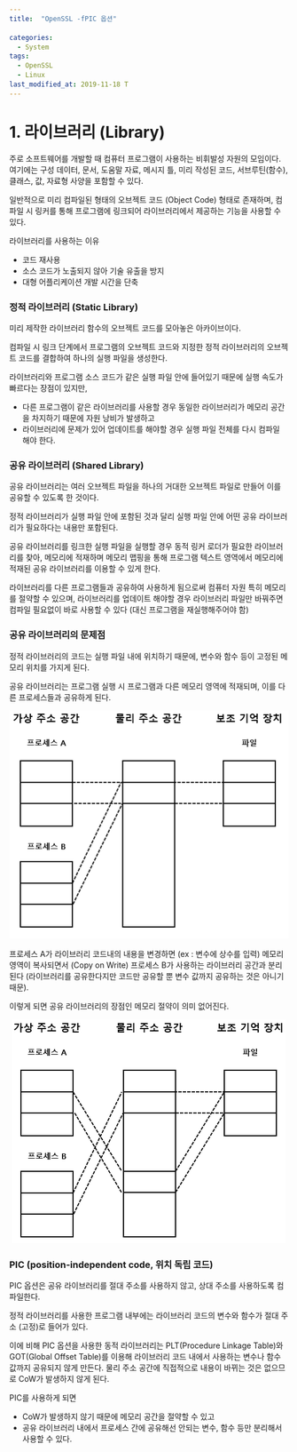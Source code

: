 ```yaml
---
title:  "OpenSSL -fPIC 옵션"

categories:
  - System
tags:
  - OpenSSL
  - Linux
last_modified_at: 2019-11-18 T
---
```

# 1. 라이브러리 (Library)

주로 소프트웨어를 개발할 때 컴퓨터 프로그램이 사용하는 비휘발성 자원의 모임이다. 여기에는 구성 데이터, 문서, 도움말 자료, 메시지 틀, 미리 작성된 코드, 서브루틴(함수), 클래스, 값, 자료형 사양을 포함할 수 있다.

일반적으로 미리 컴파일된 형태의 오브젝트 코드 (Object Code) 형태로 존재하며, 컴파일 시 링커를 통해 프로그램에 링크되어 라이브러리에서 제공하는 기능을 사용할 수 있다. 

라이브러리를 사용하는 이유
- 코드 재사용
- 소스 코드가 노출되지 않아 기술 유출을 방지
- 대형 어플리케이션 개발 시간을 단축


### 정적 라이브러리 (Static Library)
	
미리 제작한 라이브러리 함수의 오브젝트 코드를 모아놓은 아카이브이다.

컴파일 시 링크 단계에서 프로그램의 오브젝트 코드와 지정한 정적 라이브러리의 오브젝트 코드를 결합하여 하나의 실행 파일을 생성한다.

라이브러리와 프로그램 소스 코드가 같은 실행 파일 안에 들어있기 때문에 실행 속도가 빠르다는 장점이 있지만, 
- 다른 프로그램이 같은 라이브러리를 사용할 경우 동일한 라이브러리가 메모리 공간을 차지하기 때문에 자원 낭비가 발생하고
- 라이브러리에 문제가 있어 업데이트를 해야할 경우 실행 파일 전체를 다시 컴파일 해야 한다.

### 공유 라이브러리 (Shared Library)
	
공유 라이브러리는 여러 오브젝트 파일을 하나의 거대한 오브젝트 파일로 만들어 이를 공유할 수 있도록 한 것이다.

정적 라이브러리가 실행 파일 안에 포함된 것과 달리 실행 파일 안에 어떤 공유 라이브러리가 필요하다는 내용만 포함된다.

공유 라이브러리를 링크한 실행 파일을 실행할 경우 동적 링커 로더가 필요한 라이브러리를 찾아, 메모리에 적재하며 메모리 맵핑을 통해 프로그램 텍스트 영역에서 메모리에 적재된 공유 라이브러리를 이용할 수 있게 한다.

라이브러리를 다른 프로그램들과 공유하여 사용하게 됨으로써 컴퓨터 자원 특히 메모리를 절약할 수 있으며, 라이브러리를 업데이트 해야할 경우 라이브러리 파일만 바꿔주면 컴파일 필요없이 바로 사용할 수 있다 (대신 프로그램을 재실행해주어야 함)

### 공유 라이브러리의 문제점

정적 라이브러리의 코드는 실행 파일 내에 위치하기 때문에, 변수와 함수 등이 고정된 메모리 위치를 가지게 된다.

공유 라이브러리는 프로그램 실행 시 프로그램과 다른 메모리 영역에 적재되며, 이를 다른 프로세스들과 공유하게 된다.

<center><img src="https://github.com/susoterran/susoterran.github.io/blob/master/assets/img/shared_library_1.png?raw=true"></center>

프로세스 A가 라이브러리 코드내의 내용을 변경하면 (ex : 변수에 상수를 입력) 메모리 영역이 복사되면서 (Copy on Write) 프로세스 B가 사용하는 라이브러리 공간과 분리된다 (라이브러리를 공유한다지만 코드만 공유할 뿐 변수 값까지 공유하는 것은 아니기 때문).

이렇게 되면 공유 라이브러리의 장점인 메모리 절약이 의미 없어진다.

<center><img src="https://github.com/susoterran/susoterran.github.io/blob/master/assets/img/shared_library_2.png?raw=true"></center>

### PIC (position-independent code, 위치 독립 코드)

PIC 옵션은 공유 라이브러리를 절대 주소를 사용하지 않고, 상대 주소를 사용하도록 컴파일한다.

정적 라이브러리를 사용한 프로그램 내부에는 라이브러리 코드의 변수와 함수가 절대 주소 (고정)로 들어가 있다.

이에 비해 PIC 옵션을 사용한 동적 라이브러리는 PLT(Procedure Linkage Table)와 GOT(Global Offset Table)를 이용해 라이브러리 코드 내에서 사용하는 변수나 함수 값까지 공유되지 않게 만든다. 물리 주소 공간에 직접적으로 내용이 바뀌는 것은 없으므로 CoW가 발생하지 않게 된다.

PIC를 사용하게 되면
- CoW가 발생하지 않기 때문에 메모리 공간을 절약할 수 있고
- 공유 라이브러리 내에서 프로세스 간에 공유해선 안되는 변수, 함수 등만 분리해서 사용할 수 있다.
